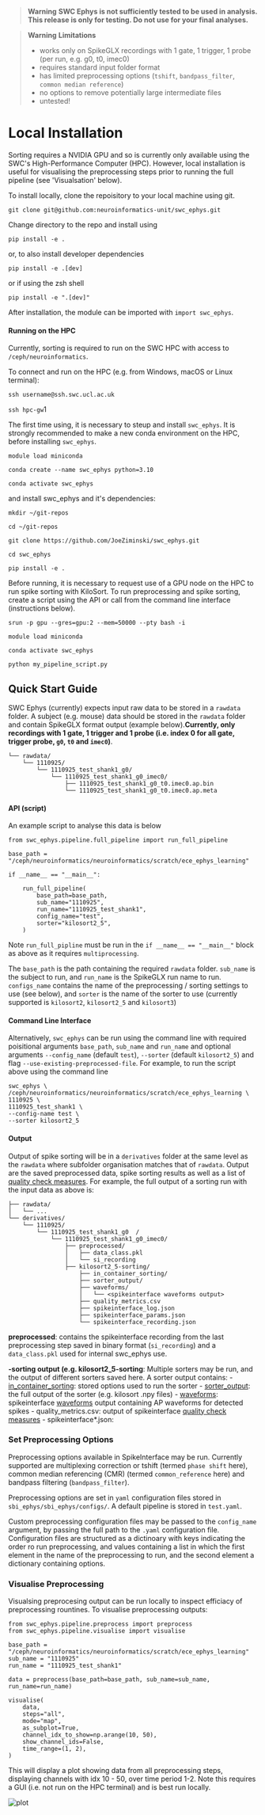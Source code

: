 > **Warning** 
> **SWC Ephys is not sufficiently tested to be used in analysis. This release is only for testing. Do not use for your final analyses.**

> **Warning** **Limitations**
> - works only on SpikeGLX recordings with 1 gate, 1 trigger, 1 probe (per run, e.g. g0, t0, imec0)
> - requires standard input folder format
> - has limited preprocessing options (`tshift`, `bandpass_filter`, `common median reference`)
> - no options to remove potentially large intermediate files
> - untested!


# Local Installation

Sorting requires a NVIDIA GPU and so is currently only available using the SWC's High-Performance Computer (HPC). However, local installation is useful for visualising the preprocessing steps prior to running the full pipeline (see 'Visualsation' below).

To install locally, clone the repoisitory to your local machine using git. 

`git clone git@github.com:neuroinformatics-unit/swc_ephys.git`

Change directory to the repo and install using

`pip install -e .`

or, to also install developer dependencies

`pip install -e .[dev]` 

or if using the zsh shell

`pip install -e ".[dev]"` 

After installation, the module can be imported with `import swc_ephys`.

#### Running on the HPC

Currently, sorting is required to run on the SWC HPC with access to `/ceph/neuroinformatics`. 

To connect and run on the HPC (e.g. from Windows, macOS or Linux terminal):

`ssh username@ssh.swc.ucl.ac.uk`

`ssh hpc-gw`1

The first time using, it is necessary to steup and install `swc_ephys`. It is strongly recommended to make a new conda environment on the HPC, before installing `swc_ephys`.

`module load miniconda`

`conda create --name swc_ephys python=3.10`

`conda activate swc_ephys`

and install swc_ephys and it's dependencies:

`mkdir ~/git-repos`

`cd ~/git-repos`

`git clone https://github.com/JoeZiminski/swc_ephys.git`

`cd swc_ephys`

`pip install -e .`

Before running, it is necessary to request use of a GPU node on the HPC to run spike sorting with KiloSort. To run preprocessing and spike sorting, create a script using the API or call from the command line interface (instructions below). 

`srun -p gpu --gres=gpu:2 --mem=50000 --pty bash -i`

`module load miniconda`

`conda activate swc_ephys`

`python my_pipeline_script.py`

## Quick Start Guide

SWC Ephys (currently) expects input raw data to be stored in a `rawdata` folder. A subject (e.g. mouse) data should be stored in the `rawdata` folder and contain SpikeGLX format output (example below).**Currently, only recordings with 1 gate, 1 trigger and 1 probe (i.e. index 0 for all gate, trigger probe, `g0`, `t0` and `imec0`)**.

```
└── rawdata/
    └── 1110925/
        └── 1110925_test_shank1_g0/
            └── 1110925_test_shank1_g0_imec0/
                ├── 1110925_test_shank1_g0_t0.imec0.ap.bin
                └── 1110925_test_shank1_g0_t0.imec0.ap.meta
```


#### API (script)

An example script to analyse this data is below

```
from swc_ephys.pipeline.full_pipeline import run_full_pipeline

base_path = "/ceph/neuroinformatics/neuroinformatics/scratch/ece_ephys_learning"

if __name__ == "__main__":

    run_full_pipeline(
        base_path=base_path,
        sub_name="1110925",
        run_name="1110925_test_shank1",
        config_name="test",
        sorter="kilosort2_5",
    )
```

Note `run_full_pipline` must be run in the `if __name__ == "__main__"` block as above as it requires `multiprocessing`.

The `base_path` is the path containing the required `rawdata` folder. `sub_name` is the subject to run, and `run_name` is the SpikeGLX run name to run. `configs_name` contains the name of the preprocessing / sorting settings to use (see below), and `sorter` is the name of the sorter to use (currently supported is `kilosort2`, `kilosort2_5` and `kilosort3`)

#### Command Line Interface

Alternatively, `swc_ephys` can be run using the command line with required poisitional arguments `base_path`, `sub_name` and `run_name` and optional arguments `--config_name` (default `test`), `--sorter` (default `kilosort2_5`) and flag `--use-existing-preprocessed-file`. For example, to run the script above using the command line

```
swc_ephys \
/ceph/neuroinformatics/neuroinformatics/scratch/ece_ephys_learning \
1110925 \
1110925_test_shank1 \
--config-name test \
--sorter kilosort2_5
```

#### Output

Output of spike sorting will be in a `derivatives` folder at the same level as the `rawdata` where subfolder organisation matches that of `rawdata`. Output are the saved preprocessed data, spike sorting results as well as a list of [quality check measures](https://spikeinterface.readthedocs.io/en/latest/modules/qualitymetrics.html). For example, the full output of a sorting run with the input data as above is:

```
├── rawdata/
│   └── ...
└── derivatives/
    └── 1110925/
        └── 1110925_test_shank1_g0  /
            └── 1110925_test_shank1_g0_imec0/
                ├── preprocessed/
                │   ├── data_class.pkl
                │   └── si_recording
                ├── kilosort2_5-sorting/
                    ├── in_container_sorting/
                    ├── sorter_output/
                    ├── waveforms/
                    │   └── <spikeinterface waveforms output>
                    ├── quality_metrics.csv
                    ├── spikeinterface_log.json
                    ├── spikeinterface_params.json
                    └── spikeinterface_recording.json
```


**preprocessed**: contains the spikeinterface recording from the last preprocessing step saved in binary format (`si_recording`) and a `data_class.pkl`  used for internal swc_ephys use.

**-sorting output (e.g. kilosort2_5-sorting**: Multiple sorters may be run, and the output of different sorters saved here. A sorter output contains:
		- <u>in_container_sorting</u>:  stored options used to run the sorter
		- <u>sorter_output</u>: the full output of the sorter (e.g. kilosort .npy files)
		- <u>waveforms</u>: spikeinterface [waveforms](https://spikeinterface.readthedocs.io/en/latest/modules/core.html#waveformextractor) output containing AP waveforms for detected spikes
		- quality_metrics.csv: output of spikeinterface  [quality check measures](https://spikeinterface.readthedocs.io/en/latest/modules/qualitymetrics.html)
		- spikeinterface*.json:


### Set Preprocessing Options

Preprocessing options available in SpikeInterface may be run. Currently supported are multiplexing correction or tshift (termed  `phase shift` here), common median referencing (CMR) (termed `common_reference` here) and bandpass filtering (`bandpass_filter`).

Preprocessing options are set in `yaml` configuration files stored in `sbi_ephys/sbi_ephys/configs/`.  A default pipeline is stored in `test.yaml`.

Custom preprocessing configuration files may be passed to the `config_name` argument, by passing the full path to the `.yaml` configuration file. Configuration files are structured as a dictinoary with keys indicating the order ro run preprocessing, and values containing a list in which the first element in the name of the preprocessing to run, and the second element a dictionary containing options.

### Visualise Preprocessing

Visualsing preprocesing output can be run locally to inspect efficiacy of preprocessing rountines. To visualise preprocessing outputs:

```
from swc_ephys.pipeline.preprocess import preprocess
from swc_ephys.pipeline.visualise import visualise

base_path = "/ceph/neuroinformatics/neuroinformatics/scratch/ece_ephys_learning"
sub_name = "1110925"
run_name = "1110925_test_shank1"

data = preprocess(base_path=base_path, sub_name=sub_name, run_name=run_name)

visualise(
    data,
    steps="all",
    mode="map",
    as_subplot=True,
    channel_idx_to_show=np.arange(10, 50),
    show_channel_ids=False,
    time_range=(1, 2),
)
```

This will display a plot showing data from all preprocessing steps,  displaying channels with idx 10 - 50, over time period 1-2. Note this requires a GUI (i.e. not run on the HPC terminal) and is best run locally.

![plot](./readme_image.png)

